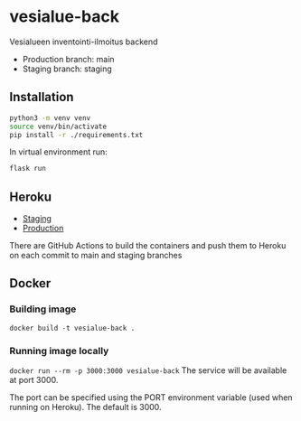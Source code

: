 # vesialue-back
Vesialueen inventointi-ilmoitus backend

- Production branch: main
- Staging branch: staging

## Installation
```bash
python3 -m venv venv
source venv/bin/activate
pip install -r ./requirements.txt
```

In virtual environment run:
```bash
flask run
```
## Heroku
- [Staging](https://vesialue-back-staging.herokuapp.com)
- [Production](https://vesialue-back.herokuapp.com)

There are GitHub Actions to build the containers and
push them to Heroku on each commit to main and staging branches

## Docker
### Building image
```docker build -t vesialue-back .```

### Running image locally
```docker run --rm -p 3000:3000 vesialue-back```
The service will be available at port 3000.

The port can be specified using the PORT environment variable
(used when running on Heroku). The default is 3000.

